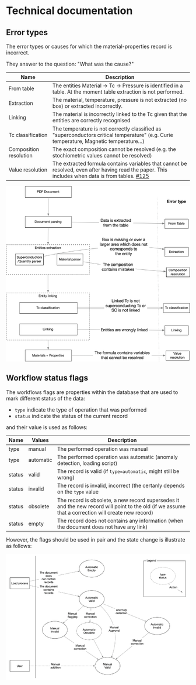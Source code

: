 # Technical documentation

## Error types

The error types or causes for which the material-properties record is incorrect.

They answer to the question: "What was the cause?"

| Name                   | Description                                                                                                                                                                                           |
|------------------------|-------------------------------------------------------------------------------------------------------------------------------------------------------------------------------------------------------|
| From table             | The entities Material -> Tc -> Pressure is identified in a table. At the moment table extraction is not performed.                                                                                    |
| Extraction             | The material, temperature, pressure is not extracted (no box) or extracted incorrectly.                                                                                                               |                                                      
| Linking                | The material is incorrectly linked to the Tc given that the entities are correctly recognised                                                                                                         |                                                   
| Tc classification      | The temperature is not correctly classified as "superconductors critical temperature" (e.g. Curie temperature, Magnetic temperature…)                                                                 | 
| Composition resolution | The exact composition cannot be resolved (e.g. the stochiometric values cannot be resolved)                                                                                                           |
| Value resolution       | The extracted formula contains variables that cannot be resolved, even after having read the paper. This includes when data is from tables. [#125](https://github.com/lfoppiano/supercon2/issues/125) | 

![](images/error_types.png)

## Workflow status flags

The workflows flags are properties within the database that are used to mark different status of the data:
 - `type` indicate the type of operation that was performed
 - `status` indicate the status of the current record

and their value is used as follows:

| Name   | Values              | Description                                                                                                                                         |
|--------|---------------------|-----------------------------------------------------------------------------------------------------------------------------------------------------|
| type   | manual              | The performed operation was manual                                                                                                                  |
| type   | automatic           | The performed operation was automatic (anomaly detection, loading script)                                                                           |
| status | valid               | The record is valid (if `type=automatic`, might still be wrong)                                                                                     |
| status | invalid             | The record is invalid, incorrect (the certanly depends on the `type` value                                                                          |
| status | obsolete            | The record is obsolete, a new record supersedes it and the new record will point to the old (if we assume that a correction will create new record) |
| status | empty               | The record does not contains any information (when the document does not have any link)                                                             |

However, the flags should be used in pair and the state change is illustrate as follows: 

![](images/status-flags-schema.png)

